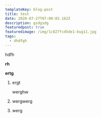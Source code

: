 ```yaml
---
templateKey: blog-post
title: test
date: 2020-07-27T07:09:03.162Z
description: gsdgsdg
featuredpost: true
featuredimage: /img/1c827fcd5de1-bug11.jpg
tags:
  - dhdfgh
---
```

hdfh

**rh**

**ertg**

1. ergt

   werghw
2. wergwerg
3. werg